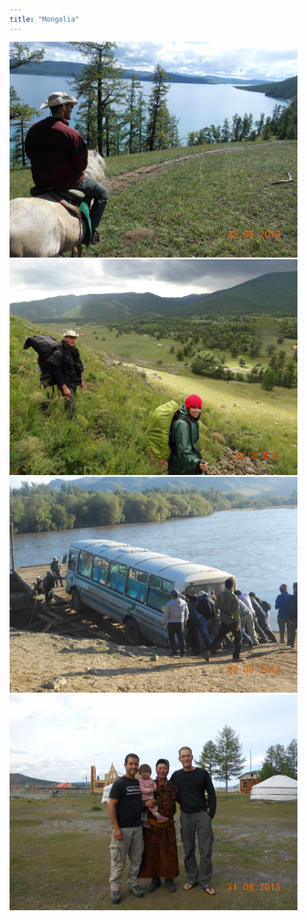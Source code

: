 ```yaml
---
title: "Mongolia"
---
```


![Mongolia](assets/img/travel/trip-8/img1.jpg)
![Mongolia](assets/img/travel/trip-8/img2.jpg)
![Mongolia](assets/img/travel/trip-8/img3.jpg)
![Mongolia](assets/img/travel/trip-8/img4.jpg)